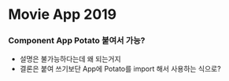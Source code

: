 # Movie App 2019

### **Component App Potato 붙여서 가능?**
- 설명은 불가능하다는데 왜 되는거지
- 결론은 붙여 쓰기보단 App에 Potato를 import 해서 사용하는 식으로?